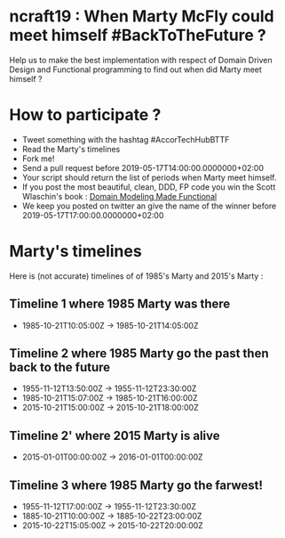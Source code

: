 # ncraft19 : When Marty McFly could meet himself #BackToTheFuture ?

Help us to make the best implementation with respect of Domain Driven Design and Functional programming to find out when did Marty meet himself ?



# How to participate ?
- Tweet something with the hashtag #AccorTechHubBTTF
- Read the Marty's timelines
- Fork me!
- Send a pull request before 2019-05-17T14:00:00.0000000+02:00
- Your script should return the list of periods when Marty meet himself.
- If you post the most beautiful, clean, DDD, FP code you win the Scott Wlaschin's book : [Domain Modeling Made Functional](https://pragprog.com/book/swdddf/domain-modeling-made-functional)
- We keep you posted on twitter an give the name of the winner before 2019-05-17T17:00:00.0000000+02:00

# Marty's timelines
Here is (not accurate) timelines of of 1985's Marty and 2015's Marty : 

## Timeline 1 where 1985 Marty was there
- 1985-10-21T10:05:00Z -> 1985-10-21T14:05:00Z

## Timeline 2 where 1985 Marty go the past then back to the future
- 1955-11-12T13:50:00Z -> 1955-11-12T23:30:00Z
- 1985-10-21T15:07:00Z -> 1985-10-21T16:00:00Z
- 2015-10-21T15:00:00Z -> 2015-10-21T18:00:00Z

## Timeline 2' where 2015 Marty is alive
- 2015-01-01T00:00:00Z -> 2016-01-01T00:00:00Z

## Timeline 3 where 1985 Marty go the farwest!
- 1955-11-12T17:00:00Z -> 1955-11-12T23:30:00Z
- 1885-10-21T10:00:00Z -> 1885-10-22T23:00:00Z
- 2015-10-22T15:05:00Z -> 2015-10-22T20:00:00Z
